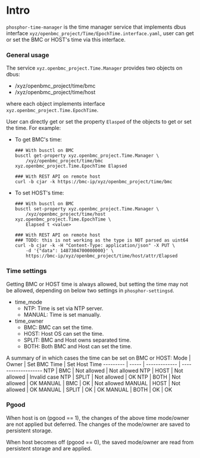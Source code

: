 # Intro
`phosphor-time-manager` is the time manager service that implements dbus
interface `xyz/openbmc_project/Time/EpochTime.interface.yaml`, user can get or
set the BMC or HOST's time via this interface.

### General usage
The service `xyz.openbmc_project.Time.Manager` provides two objects on dbus:
* /xyz/openbmc_project/time/bmc
* /xyz/openbmc_project/time/host

where each object implements interface `xyz.openbmc_project.Time.EpochTime`.

User can directly get or set the property `Elasped` of the objects to get or set
the time. For example:

* To get BMC's time:
   ```
   ### With busctl on BMC
   busctl get-property xyz.openbmc_project.Time.Manager \
       /xyz/openbmc_project/time/bmc xyz.openbmc_project.Time.EpochTime Elapsed

   ### With REST API on remote host
   curl -b cjar -k https://bmc-ip/xyz/openbmc_project/time/bmc
   ```
* To set HOST's time:
   ```
   ### With busctl on BMC
   busctl set-property xyz.openbmc_project.Time.Manager \
       /xyz/openbmc_project/time/host xyz.openbmc_project.Time.EpochTime \
       Elapsed t <value>

   ### With REST API on remote host
   ### TODO: this is not working as the type is NOT parsed as uint64
   curl -b cjar -k -H "Content-Type: application/json" -X PUT \
       -d '{"data": 1487304700000000}' \
       https://bmc-ip/xyz/openbmc_project/time/host/attr/Elapsed
   ```

### Time settings
Getting BMC or HOST time is always allowed, but setting the time may not be
allowed, depending on below two settings in `phosphor-settingsd`.

* time_mode
   * NTP: Time is set via NTP server.
   * MANUAL: Time is set manually.
* time_owner
   * BMC: BMC can set the time.
   * HOST: Host OS can set the time.
   * SPLIT: BMC and Host owns separated time.
   * BOTH: Both BMC and Host can set the time.

A summary of in which cases the time can be set on BMC or HOST:
Mode      | Owner | Set BMC Time  | Set Host Time
--------- | ----- | ------------- | -------------------
NTP       | BMC   | Not allowed   | Not allowed
NTP       | HOST  | Not allowed   | Invalid case
NTP       | SPLIT | Not allowed   | OK
NTP       | BOTH  | Not allowed   | OK
MANUAL    | BMC   | OK            | Not allowed
MANUAL    | HOST  | Not allowed   | OK
MANUAL    | SPLIT | OK            | OK
MANUAL    | BOTH  | OK            | OK

### Pgood
When host is on (pgood == 1), the changes of the above time mode/owner are not
applied but deferred. The changes of the mode/owner are saved to persistent
storage.

When host becomes off (pgood == 0), the saved mode/owner are read from
persistent storage and are applied.
